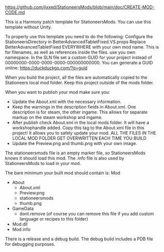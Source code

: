 ﻿https://github.com/jixxed/StationeersMods/blob/main/doc/CREATE-MOD-CODE.md

This is a Harmony patch template for StationeersMods. You can use this template without Unity.

To properly use this template you need to do the following:
Configure the StationeersDirectory in BetterAdvancedTabletFixed.VS.props 
Replace BetterAdvancedTabletFixed EVERYWHERE with your own mod name. This is for filenames, as well as references inside the files. use you own namespace.
In the SLN file set a custom GUID for your project instead of 00000000-0000-0000-0000-000000000000. You can generate a GUID online: https://duckduckgo.com/?q=guid

When you build the project, all the files are automatically copied to the Stationeers local mod folder.
Keep this project outside of the mods folder. 

When you want to publish your mod make sure you:
- Update the About.xml with the necessary information. 
- Keep the warnings in the description fields in About.xml. One description is for steam, the other ingame. This allows for separate markup on the steam workshop and ingame.
- After publish check About.xml in the local mods folder. It will have a workshophandle added. Copy this tag to the About.xml file in this project! It allows you to safely update your mod. 
  ALL THE FILES IN THE LOCAL MOD FOLDER GET OVERWRITTEN EACH TIME YOU BUILD
- Update the Preview.png and thumb.png with your own image.

The stationeersmods file is an empty marker file, so StationeersMods knows it should load this mod.
The .info file is also used by StationeersMods to load in your mod.

The bare minimum your built mod should contain is:
Mod
- About
  - About.xml
  - Preview.png
  - stationeersmods
  - thumb.png
- GameData
  - dont.remove (of course you can remove this file if you add custom language or recipes to this folder)
- Mod.dll
- Mod.info

There is a release and a debug build. The debug build includes a PDB file for debugging purposes.